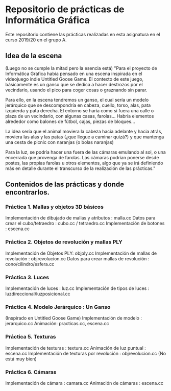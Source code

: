 # Repositorio de prácticas de Informática Gráfica
Este repositorio contiene las prácticas realizadas en esta asignatura en el curso 2019/20 en el grupo A. 

## Idea de la escena 
(Luego no se cumple la mitad pero la esencia está)
"Para el proyecto de Informática Gráfica había pensado en una escena inspirada en el videojuego indie Untitled Goose Game. El contexto de este juego, básicamente es un ganso que se dedica a hacer destrozos por el vecindario, usando el pico para coger cosas o graznando sin parar.

Para ello, en la escena tendremos  un ganso, el cual sería un modelo jerárquico que se descompondría en cabeza, cuello, torso, alas, pata izquierda y pata derecha. El entorno se haría como si fuera una calle o plaza de un vecindario, con algunas casas, farolas... Habría elementos alrededor como balones de fútbol, cajas, piezas de bloques… 

La idea sería que el animal moviera la cabeza hacia adelante y hacia atrás, moviera las alas y las patas (¿que llegue a caminar quizá?) y que mantenga una cesta de picnic con naranjas (o bolas naranjas)

Para la luz, se podría hacer una fuera de las cámaras emulando al sol, o una encerrada que provenga de farolas. Las cámaras podrían ponerse desde postes, las propias farolas u otros elementos, algo que ya se irá definiendo más en detalle durante el transcurso de la realización de las prácticas."  

## Contenidos de las prácticas y donde encontrarlos.

### Práctica 1. Mallas y objetos 3D básicos
Implementación de dibujado de mallas y atributos : malla.cc
Datos para crear el cubo/tetraedro : cubo.cc / tetraedro.cc
Implementación de botones : escena.cc

### Práctica 2. Objetos de revolución y mallas PLY
Implementación de Objetos PLY: objply.cc
Implementación de mallas de revolución : objrevolucion.cc
Datos para crear mallas de revolución : cono/cilindro/esfera.cc

### Práctica 3. Luces
Implementación de luces : luz.cc
Implementación de tipos de luces : luzdireccional/luzposicional.cc

### Práctica 4. Modelo Jerárquico : Un Ganso
(Inspirado en Untitled Goose Game)
Implementación de modelo : jerarquico.cc
Animación: practicas.cc, escena.cc

### Práctica 5. Texturas
Implementación de texturas : textura.cc
Animación de luz puntual : escena.cc
Implementación de texturas por revolución : objrevolucion.cc (No está muy bien)

### Práctica 6. Cámaras
Implementación de cámara : camara.cc
Animación de cámaras : escena.cc

